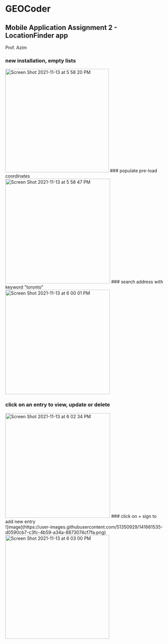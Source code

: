 # GEOCoder
## Mobile Application Assignment 2 - LocationFinder app

Prof. Azim

### new installation, empty lists
<img width="327" alt="Screen Shot 2021-11-13 at 5 58 20 PM" src="https://user-images.githubusercontent.com/51350929/141661568-1c4de230-4098-46fe-beeb-29023f750468.png">
### populate pre-load coordinates </br>
<img width="331" alt="Screen Shot 2021-11-13 at 5 58 47 PM" src="https://user-images.githubusercontent.com/51350929/141661563-9795aa59-b437-4f58-86f6-23f970e63920.png">
### search address with keyword "toronto" </br>
<img width="330" alt="Screen Shot 2021-11-13 at 6 00 01 PM" src="https://user-images.githubusercontent.com/51350929/141661560-adf4c8c5-eae2-43e7-a71e-ef6ba31ef177.png">

### click on an entry to view, update or delete </br>
<img width="331" alt="Screen Shot 2021-11-13 at 6 02 34 PM" src="https://user-images.githubusercontent.com/51350929/141661555-104fe298-2510-4da4-b717-d8905dd6e98e.png">
### click on + sign to add new entry </br>
![image](https://user-images.githubusercontent.com/51350929/141661535-d0590cb7-c3fc-4b59-a34a-8873074cf7fa.png)

<img width="328" alt="Screen Shot 2021-11-13 at 6 03 00 PM" src="https://user-images.githubusercontent.com/51350929/141661540-ed031d0c-a4d0-4a5c-b245-c7258c75cf65.png">

